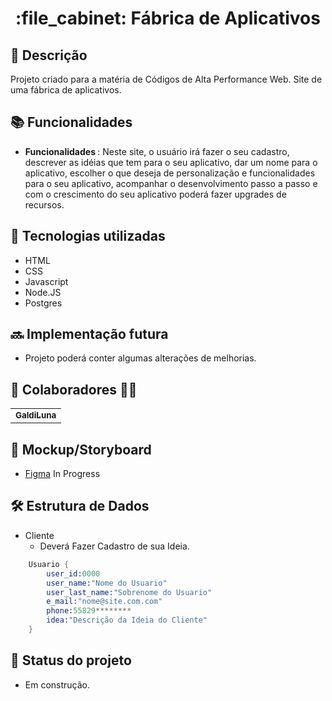 <h1 align="center">:file_cabinet: Fábrica de Aplicativos</h1>

## :memo: Descrição
Projeto criado para a matéria de Códigos de Alta Performance Web. Site de uma fábrica de aplicativos.

## :books: Funcionalidades
* <b>Funcionalidades </b>: Neste site, o usuário irá fazer o seu cadastro, descrever as idéias que tem para o seu aplicativo, dar um nome para o aplicativo, escolher o que deseja de personalização e funcionalidades para o seu aplicativo, acompanhar o desenvolvimento passo a passo e com o crescimento do seu aplicativo poderá fazer upgrades de recursos. 

## :wrench: Tecnologias utilizadas
* HTML
* CSS
* Javascript
* Node.JS
* Postgres

## :soon: Implementação futura
* Projeto poderá conter algumas alterações de melhorias.

## :handshake: Colaboradores :man_technologist:
<table>
  <tr>
    <td align="center">
      <a href="https://github.com/GaldiLuna">
        <sub>
          <b>GaldiLuna</b>
        </sub>
      </a>
    </td>
  </tr>
</table>

## :receipt: Mockup/Storyboard
- [Figma](https://www.figma.com/file/CDhrosYGqwQcq9Sqzh2YKn/Fabrica-de-Aplicativos?node-id=0%3A1&t=aW9xvoaIenEIfxY1-0) In Progress

## :hammer_and_wrench: Estrutura de Dados
- Cliente
  - Deverá Fazer Cadastro de sua Ideia.

```s
    Usuario {
        user_id:0000
        user_name:"Nome do Usuario"
        user_last_name:"Sobrenome do Usuario"
        e_mail:"nome@site.com.com"
        phone:55829********
        idea:"Descrição da Ideia do Cliente"
    }
```

## :dart: Status do projeto
* Em construção.
